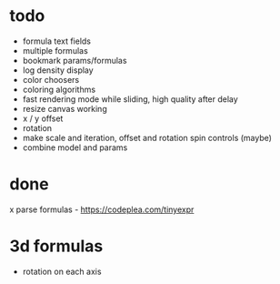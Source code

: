 # todo

- formula text fields
- multiple formulas
- bookmark params/formulas
- log density display
- color choosers
- coloring algorithms
- fast rendering mode while sliding, high quality after delay
- resize canvas working
- x / y offset
- rotation
- make scale and iteration, offset and rotation spin controls (maybe)
- combine model and params

# done

x parse formulas - https://codeplea.com/tinyexpr


# 3d formulas

- rotation on each axis
